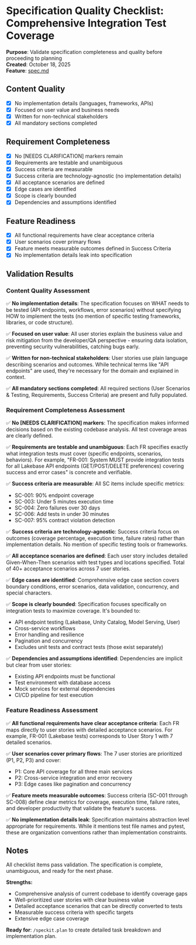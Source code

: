 # Specification Quality Checklist: Comprehensive Integration Test Coverage

**Purpose**: Validate specification completeness and quality before proceeding to planning  
**Created**: October 18, 2025  
**Feature**: [spec.md](../spec.md)

## Content Quality

- [x] No implementation details (languages, frameworks, APIs)
- [x] Focused on user value and business needs
- [x] Written for non-technical stakeholders
- [x] All mandatory sections completed

## Requirement Completeness

- [x] No [NEEDS CLARIFICATION] markers remain
- [x] Requirements are testable and unambiguous
- [x] Success criteria are measurable
- [x] Success criteria are technology-agnostic (no implementation details)
- [x] All acceptance scenarios are defined
- [x] Edge cases are identified
- [x] Scope is clearly bounded
- [x] Dependencies and assumptions identified

## Feature Readiness

- [x] All functional requirements have clear acceptance criteria
- [x] User scenarios cover primary flows
- [x] Feature meets measurable outcomes defined in Success Criteria
- [x] No implementation details leak into specification

## Validation Results

### Content Quality Assessment

✅ **No implementation details**: The specification focuses on WHAT needs to be tested (API endpoints, workflows, error scenarios) without specifying HOW to implement the tests (no mention of specific testing frameworks, libraries, or code structure).

✅ **Focused on user value**: All user stories explain the business value and risk mitigation from the developer/QA perspective - ensuring data isolation, preventing security vulnerabilities, catching bugs early.

✅ **Written for non-technical stakeholders**: User stories use plain language describing scenarios and outcomes. While technical terms like "API endpoints" are used, they're necessary for the domain and explained in context.

✅ **All mandatory sections completed**: All required sections (User Scenarios & Testing, Requirements, Success Criteria) are present and fully populated.

### Requirement Completeness Assessment

✅ **No [NEEDS CLARIFICATION] markers**: The specification makes informed decisions based on the existing codebase analysis. All test coverage areas are clearly defined.

✅ **Requirements are testable and unambiguous**: Each FR specifies exactly what integration tests must cover (specific endpoints, scenarios, behaviors). For example, "FR-001: System MUST provide integration tests for all Lakebase API endpoints (GET/POST/DELETE preferences) covering success and error cases" is concrete and verifiable.

✅ **Success criteria are measurable**: All SC items include specific metrics:
- SC-001: 90% endpoint coverage
- SC-003: Under 5 minutes execution time
- SC-004: Zero failures over 30 days
- SC-006: Add tests in under 30 minutes
- SC-007: 95% contract violation detection

✅ **Success criteria are technology-agnostic**: Success criteria focus on outcomes (coverage percentage, execution time, failure rates) rather than implementation details. No mention of specific testing tools or frameworks.

✅ **All acceptance scenarios are defined**: Each user story includes detailed Given-When-Then scenarios with test types and locations specified. Total of 40+ acceptance scenarios across 7 user stories.

✅ **Edge cases are identified**: Comprehensive edge case section covers boundary conditions, error scenarios, data validation, concurrency, and special characters.

✅ **Scope is clearly bounded**: Specification focuses specifically on integration tests to maximize coverage. It's bounded to:
- API endpoint testing (Lakebase, Unity Catalog, Model Serving, User)
- Cross-service workflows
- Error handling and resilience
- Pagination and concurrency
- Excludes unit tests and contract tests (those exist separately)

✅ **Dependencies and assumptions identified**: Dependencies are implicit but clear from user stories:
- Existing API endpoints must be functional
- Test environment with database access
- Mock services for external dependencies
- CI/CD pipeline for test execution

### Feature Readiness Assessment

✅ **All functional requirements have clear acceptance criteria**: Each FR maps directly to user stories with detailed acceptance scenarios. For example, FR-001 (Lakebase tests) corresponds to User Story 1 with 7 detailed scenarios.

✅ **User scenarios cover primary flows**: The 7 user stories are prioritized (P1, P2, P3) and cover:
- P1: Core API coverage for all three main services
- P2: Cross-service integration and error recovery
- P3: Edge cases like pagination and concurrency

✅ **Feature meets measurable outcomes**: Success criteria (SC-001 through SC-008) define clear metrics for coverage, execution time, failure rates, and developer productivity that validate the feature's success.

✅ **No implementation details leak**: Specification maintains abstraction level appropriate for requirements. While it mentions test file names and pytest, these are organization conventions rather than implementation constraints.

## Notes

All checklist items pass validation. The specification is complete, unambiguous, and ready for the next phase.

**Strengths:**
- Comprehensive analysis of current codebase to identify coverage gaps
- Well-prioritized user stories with clear business value
- Detailed acceptance scenarios that can be directly converted to tests
- Measurable success criteria with specific targets
- Extensive edge case coverage

**Ready for**: `/speckit.plan` to create detailed task breakdown and implementation plan.

